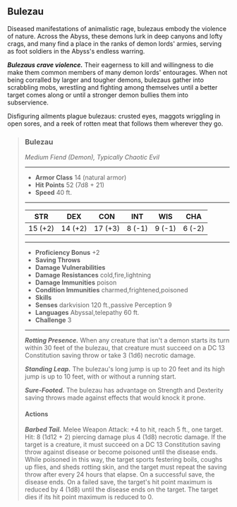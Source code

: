 ## Bulezau
Diseased manifestations of animalistic rage, bulezaus embody the violence of nature. Across the Abyss, these demons lurk in deep canyons and lofty crags, and many find a place in the ranks of demon lords' armies, serving as foot soldiers in the Abyss's endless warring.

***Bulezaus crave violence.*** Their eagerness to kill and willingness to die make them common members of many demon lords' entourages. When not being corralled by larger and tougher demons, bulezaus gather into scrabbling mobs, wrestling and fighting among themselves until a better target comes along or until a stronger demon bullies them into subservience.

Disfiguring ailments plague bulezaus: crusted eyes, maggots wriggling in open sores, and a reek of rotten meat that follows them wherever they go.

>### Bulezau
>*Medium Fiend (Demon), Typically Chaotic Evil*
>___
>- **Armor Class** 14 (natural armor)
>- **Hit Points** 52 (7d8 + 21)
>- **Speed** 40 ft.
>___
>|**STR**|**DEX**|**CON**|**INT**|**WIS**|**CHA**|
>|:---:|:---:|:---:|:---:|:---:|:---:|
>|15 (+2)|14 (+2)|17 (+3)|8 (-1)|9 (-1)|6 (-2)|
>
>___
>- **Proficiency Bonus** +2
>- **Saving Throws** 
>- **Damage Vulnerabilities** 
>- **Damage Resistances** cold,fire,lightning
>- **Damage Immunities** poison
>- **Condition Immunities** charmed,frightened,poisoned
>- **Skills** 
>- **Senses** darkvision 120 ft.,passive Perception 9
>- **Languages** Abyssal,telepathy 60 ft.
>- **Challenge** 3
>___
>***Rotting Presence.*** When any creature that isn't a demon starts its turn within 30 feet of the bulezau, that creature must succeed on a DC 13 Constitution saving throw or take 3 (1d6) necrotic damage.
>
>***Standing Leap.*** The bulezau's long jump is up to 20 feet and its high jump is up to 10 feet, with or without a running start.
>
>***Sure-Footed.*** The bulezau has advantage on Strength and Dexterity saving throws made against effects that would knock it prone.
>
>#### Actions
>***Barbed Tail.*** Melee Weapon Attack: +4 to hit, reach 5 ft., one target. Hit: 8 (1d12 + 2) piercing damage plus 4 (1d8) necrotic damage. If the target is a creature, it must succeed on a DC 13 Constitution saving throw against disease or become poisoned until the disease ends. While poisoned in this way, the target sports festering boils, coughs up flies, and sheds rotting skin, and the target must repeat the saving throw after every 24 hours that elapse. On a successful save, the disease ends. On a failed save, the target's hit point maximum is reduced by 4 (1d8) until the disease ends on the target. The target dies if its hit point maximum is reduced to 0.
>

